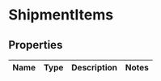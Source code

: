 
# ShipmentItems

## Properties
Name | Type | Description | Notes
------------ | ------------- | ------------- | -------------



